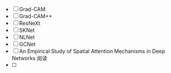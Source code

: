 - [ ] Grad-CAM
- [ ] Grad-CAM++
- [ ] ResNeXt
- [ ] SKNet
- [ ] NLNet
- [ ] GCNet
- [ ] An Empirical Study of Spatial Attention Mechanisms in Deep Networks 阅读
- [ ] 